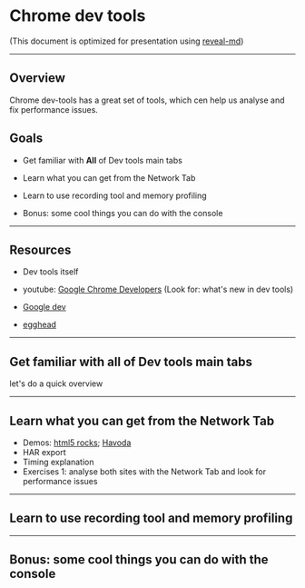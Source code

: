 # Chrome dev tools

(This document is optimized for presentation using [reveal-md](https://github.com/webpro/reveal-md))

---

## Overview
Chrome dev-tools has a great set of tools, which cen help us analyse and fix performance issues. 
## Goals
<!-- .element: class="fragment" -->
* Get familiar with __All__ of Dev tools main tabs
<!-- .element: class="fragment" -->
* Learn what you can get from the Network Tab
<!-- .element: class="fragment" -->
* Learn to use recording tool and memory profiling
<!-- .element: class="fragment" -->
* Bonus: some cool things you can do with the console
<!-- .element: class="fragment" -->

---

## Resources
* Dev tools itself
<!-- .element: class="fragment"-->
* youtube: [Google Chrome Developers](https://www.youtube.com/user/ChromeDevelopers) (Look for: what's new in dev tools)
<!-- .element: class="fragment"-->
* [Google dev](https://developers.google.com/web/tools/chrome-devtools/)
<!-- .element: class="fragment"-->
* [egghead](https://egghead.io/search?q=devtools)
<!-- .element: class="fragment"-->

---

## Get familiar with all of Dev tools main tabs
let's do a quick overview

---

## Learn what you can get from the Network Tab
* Demos: [html5 rocks](https://www.html5rocks.com/en/tutorials/workers/basics/); [Havoda](http://www.havoda.org.il/)
* HAR export
* Timing explanation
* Exercises 1: analyse both sites with the Network Tab and look for performance issues

---

## Learn to use recording tool and memory profiling

---

## Bonus: some cool things you can do with the console

